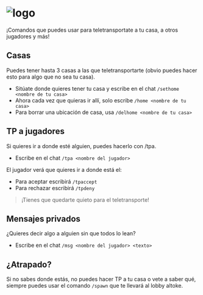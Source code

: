 # ![logo](https://cdn.discordapp.com/attachments/1004710917759586406/1008854971502055515/descarga_16.png)
¡Comandos que puedes usar para teletransportate a tu casa, a otros jugadores y más!

## Casas
Puedes tener hasta 3 casas a las que teletransportarte (obvio puedes hacer esto para algo que no sea tu casa).

- Sitúate donde quieres tener tu casa y escribe en el chat `/sethome <nombre de tu casa>` 
- Ahora cada vez que quieras ir allí, solo escribe `/home <nombre de tu casa>`
- Para borrar una ubicación de casa, usa `/delhome <nombre de tu casa>`

## TP a jugadores
Si quieres ir a donde esté alguien, puedes hacerlo con /tpa.

- Escribe en el chat `/tpa <nombre del jugador>`

El jugador verá que quieres ir a donde está el:
- Para aceptar escribirá `/tpaccept`
- Para rechazar escribirá `/tpdeny`
>¡Tienes que quedarte quieto para el teletransporte!

## Mensajes privados
¿Quieres decir algo a alguien sin que todos lo lean?

- Escribe en el chat `/msg <nombre del jugador> <texto>`

## ¿Atrapado?
Si no sabes donde estás, no puedes hacer TP a tu casa o vete a saber qué, siempre puedes usar el comando `/spawn` que te llevará al lobby altoke.
